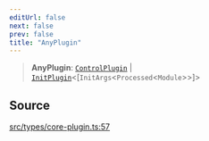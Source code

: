 ```yaml
---
editUrl: false
next: false
prev: false
title: "AnyPlugin"
---
```


> **AnyPlugin**: [`ControlPlugin`](/v4/api/interfaces/controlplugin/) \| [`InitPlugin`](/v4/api/interfaces/initplugin/)\<[`InitArgs`\<`Processed`\<`Module`\>\>]\>

## Source

[src/types/core-plugin.ts:57](https://github.com/sern-handler/handler/blob/45665292ae99b70b419575eef2271e29523a30e0/src/types/core-plugin.ts#L57)
